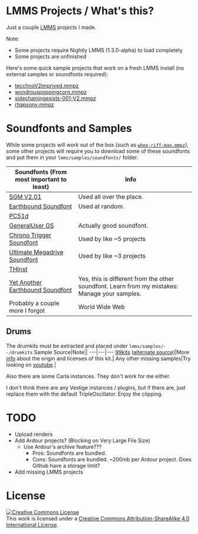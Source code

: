 # LMMS Projects / What's this?
Just a couple [LMMS](https://github.com/LMMS/lmms) projects I made.

Note:
* Some projects require Nightly LMMS (1.3.0-alpha) to load completely
* Some projects are unfinished

Here's some quick sample projects that work on a fresh LMMS install (no external samples or soundfonts required):
* [tecchnoV2imprived.mmpz](/projects/tecchnoV2imprived.mmpz)
* [wondrouspoppingcorn.mmpz](/projects/snippets/wonderouspoppingcorn.mmpz)
* [sidechainingexists-001-V2.mmpz](/projects/sidechainingexists-001-V2.mmpz)
* [rhapsony.mmpz](/projects/rhapsony.mmpz)

# Soundfonts and Samples
While some projects will work out of the box (such as [`whee-riff-man.mmpz`](/projects/whee-riff-man.mmpz)), some other projects will require you to download some of these soundfonts and put them in your `lmms/samples/soundfonts/` folder:

Soundfonts (From most important to least)|Info||
|---|---|---|
[SGM V2.01](https://archive.org/details/SGM-V2.01)|Used all over the place.|
[Earthbound Soundfont](http://www.williamkage.com/snes_soundfonts/earthbound_soundfont.zip)|Used at random.|
[PC51d](https://archive.org/download/free-soundfonts-sf2-2019-04/PC51d.sf2)||
[GeneralUser GS](https://archive.org/download/free-soundfonts-sf2-2019-04/GeneralUser%20GS%20v1.471.sf2)|Actually good soundfont.|
[Chrono Trigger Soundfont](https://musical-artifacts.com/artifacts/194/ctsf2.zip)|Used by like ~5 projects|
[Ultimate Megadrive Soundfont](https://musical-artifacts.com/artifacts/24/The_Ultimate_Megadrive_Soundfont.zip)|Used by like ~3 projects|
[THInst](https://musical-artifacts.com/artifacts/1327/THCollection.zip)||
[Yet Another Earthbound Soundfont](https://musical-artifacts.com/artifacts/665/Earthbound_NEW.sf2)|Yes, this is different from the other soundfont. Learn from my mistakes: Manage your samples.|
Probably a couple more I forgot|World Wide Web|

## Drums
The drumkits must be extracted and placed under `lmms/samples/--/drumkits`
Sample Source|Note||
---|---|---
[99kits](http://slackermedia.info/sprints/multimediaSprint_v2/99_hydrogenDrumkits.tar) ([alternate source](https://musical-artifacts.com/artifacts?q=Klaatu))|More [info](https://data.musical-artifacts.com/99kits/) about the origin and licenses of this kit.|
Any other missing samples|Try looking on [youtube](youtube.com).|

Also there are some Carla instances. They don't work for me either.

I don't think there are any Vestige instances / plugins, but if there are, just replace them with the default TripleOscillator. Enjoy the clipping.

# TODO
* Upload renders
* Add Ardour projects? (Blocking on Very Large File Size)
    * Use Ardour's archive feature??? 
        * Pros: Soundfonts are bundled.
        * Cons: Soundfonts are bundled. ~200mb per Ardour project. Does Github have a storage limit?
* Add missing LMMS projects

# License
<a rel="license" href="http://creativecommons.org/licenses/by-sa/4.0/"><img alt="Creative Commons License" style="border-width:0" src="https://i.creativecommons.org/l/by-sa/4.0/88x31.png" /></a><br />This work is licensed under a <a rel="license" href="http://creativecommons.org/licenses/by-sa/4.0/">Creative Commons Attribution-ShareAlike 4.0 International License</a>.